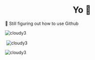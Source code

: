 <h1 align="center"> Yo 🤘 </h1>

🌱 Still figuring out how to use Github

<p align="left"> <img src="https://komarev.com/ghpvc/?username=cloudy3&color=red&label=Profile+Views+:(" alt="cloudy3" /> </p>

<p>&nbsp;<img align="center" src="https://github-readme-stats.vercel.app/api?username=cloudy3&show_icons=true&locale=en&count_private=true&hide=stars&theme=tokyonight" alt="cloudy3" /></p>

<p><img align="center" src="https://github-readme-streak-stats.herokuapp.com/?user=cloudy3&" alt="cloudy3" /></p>
